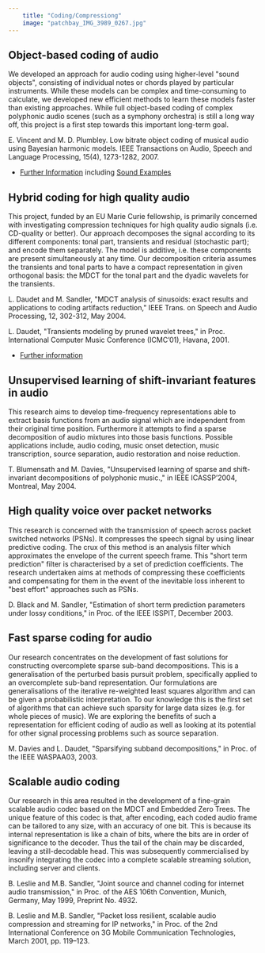 ```yaml
---
    title: "Coding/Compressiong"
    image: "patchbay_IMG_3989_0267.jpg"
---
```


## Object-based coding of audio

We developed an approach for audio coding using higher-level "sound objects", consisting of individual notes or chords played by particular instruments. While these models can be complex and time-consuming to calculate, we developed new efficient methods to learn these models faster than existing approaches. While full object-based coding of complex polyphonic audio scenes (such as a symphony orchestra) is still a long way off, this project is a first step towards this important long-term goal.

E. Vincent and M. D. Plumbley. Low bitrate object coding of musical audio using Bayesian harmonic models. IEEE Transactions on Audio, Speech and Language Processing, 15(4), 1273-1282, 2007.

*   [Further Information](objectcoding/index.html) including [Sound Examples](objectcoding/index.html#soundexamples)

## Hybrid coding for high quality audio

This project, funded by an EU Marie Curie fellowship, is primarily concerned with investigating compression techniques for high quality audio signals (i.e. CD-quality or better). Our approach decomposes the signal according to its different components: tonal part, transients and residual (stochastic part); and encode them separately. The model is additive, i.e. these components are present simultaneously at any time. Our decomposition criteria assumes the transients and tonal parts to have a compact representation in given orthogonal basis: the MDCT for the tonal part and the dyadic wavelets for the transients.

L. Daudet and M. Sandler, "MDCT analysis of sinusoids: exact results and applications to coding artifacts reduction," IEEE Trans. on Speech and Audio Processing, 12, 302-312, May 2004.

L. Daudet, "Transients modeling by pruned wavelet trees," in Proc. International Computer Music Conference (ICMC’01), Havana, 2001.

*   [Further information](http://www.elec.qmul.ac.uk/research/projects/marie_curie_audio_coding.html)

## Unsupervised learning of shift-invariant features in audio

This research aims to develop time-frequency representations able to extract basis functions from an audio signal which are independent from their original time position. Furthermore it attempts to find a sparse decomposition of audio mixtures into those basis functions. Possible applications include, audio coding, music onset detection, music transcription, source separation, audio restoration and noise reduction.

T. Blumensath and M. Davies, "Unsupervised learning of sparse and shift-invariant decompositions of polyphonic music.," in IEEE ICASSP’2004, Montreal, May 2004.

## High quality voice over packet networks

This research is concerned with the transmission of speech across packet switched networks (PSNs). It compresses the speech signal by using linear predictive coding. The crux of this method is an analysis filter which approximates the envelope of the current speech frame. This "short term prediction" filter is characterised by a set of prediction coefficients. The research undertaken aims at methods of compressing these coefficients and compensating for them in the event of the inevitable loss inherent to "best effort" approaches such as PSNs.

D. Black and M. Sandler, "Estimation of short term prediction parameters under lossy conditions," in Proc. of the IEEE ISSPIT, December 2003.

## Fast sparse coding for audio

Our research concentrates on the development of fast solutions for constructing overcomplete sparse sub-band decompositions. This is a generalisation of the perturbed basis pursuit problem, specifically applied to an overcomplete sub-band representation. Our formulations are generalisations of the iterative re-weighted least squares algorithm and can be given a probabilistic interpretation. To our knowledge this is the first set of algorithms that can achieve such sparsity for large data sizes (e.g. for whole pieces of music). We are exploring the benefits of such a representation for efficient coding of audio as well as looking at its potential for other signal processing problems such as source separation.

M. Davies and L. Daudet, "Sparsifying subband decompositions," in Proc. of the IEEE WASPAA03, 2003.

## Scalable audio coding

Our research in this area resulted in the development of a fine-grain scalable audio codec based on the MDCT and Embedded Zero Trees. The unique feature of this codec is that, after encoding, each coded audio frame can be tailored to any size, with an accuracy of one bit. This is because its internal representation is like a chain of bits, where the bits are in order of significance to the decoder. Thus the tail of the chain may be discarded, leaving a still-decodable head. This was subsequently commercialised by insonify integrating the codec into a complete scalable streaming solution, including server and clients.

B. Leslie and M.B. Sandler, "Joint source and channel coding for internet audio transmission," in Proc. of the AES 106th Convention, Munich, Germany, May 1999, Preprint No. 4932.

B. Leslie and M.B. Sandler, "Packet loss resilient, scalable audio compression and streaming for IP networks," in Proc. of the 2nd International Conference on 3G Mobile Communication Technologies, March 2001, pp. 119–123.